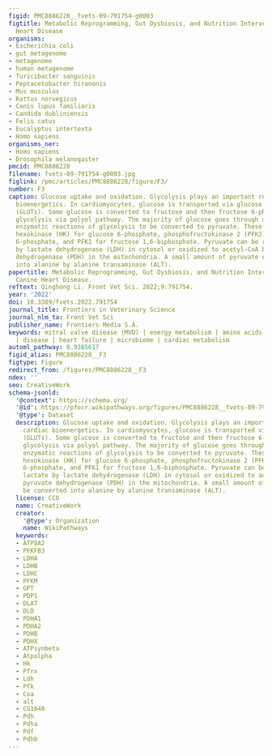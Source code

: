 ```yaml
---
figid: PMC8886228__fvets-09-791754-g0003
figtitle: Metabolic Reprogramming, Gut Dysbiosis, and Nutrition Intervention in Canine
  Heart Disease
organisms:
- Escherichia coli
- gut metagenome
- metagenome
- human metagenome
- Turicibacter sanguinis
- Peptacetobacter hiranonis
- Mus musculus
- Rattus norvegicus
- Canis lupus familiaris
- Candida dubliniensis
- Felis catus
- Eucalyptus intertexta
- Homo sapiens
organisms_ner:
- Homo sapiens
- Drosophila melanogaster
pmcid: PMC8886228
filename: fvets-09-791754-g0003.jpg
figlink: /pmc/articles/PMC8886228/figure/F3/
number: F3
caption: Glucose uptake and oxidation. Glycolysis plays an important role in cardiac
  bioenergetics. In cardiomyocytes, glucose is transported via glucose transporters
  (GLUTs). Some glucose is converted to fructose and then fructose 6-phosphate for
  glycolysis via polyol pathway. The majority of glucose goes through a series of
  enzymatic reactions of glycolysis to be converted to pyruvate. These enzymes include
  hexokinase (HK) for glucose 6-phosphate, phosphofructokinase 2 (PFK2) for fructose
  6-phosphate, and PFK1 for fructose 1,6-biphosphate. Pyruvate can be reduced to lactate
  by lactate dehydrogenase (LDH) in cytosol or oxidized to acetyl-CoA by pyruvate
  dehydrogenase (PDH) in the mitochondria. A small amount of pyruvate can be converted
  into alanine by alanine transaminase (ALT).
papertitle: Metabolic Reprogramming, Gut Dysbiosis, and Nutrition Intervention in
  Canine Heart Disease.
reftext: Qinghong Li. Front Vet Sci. 2022;9:791754.
year: '2022'
doi: 10.3389/fvets.2022.791754
journal_title: Frontiers in Veterinary Science
journal_nlm_ta: Front Vet Sci
publisher_name: Frontiers Media S.A.
keywords: mitral valve disease (MVD) | energy metabolism | amino acids | nutrition
  | disease | heart failure | microbiome | cardiac metabolism
automl_pathway: 0.9385617
figid_alias: PMC8886228__F3
figtype: Figure
redirect_from: /figures/PMC8886228__F3
ndex: ''
seo: CreativeWork
schema-jsonld:
  '@context': https://schema.org/
  '@id': https://pfocr.wikipathways.org/figures/PMC8886228__fvets-09-791754-g0003.html
  '@type': Dataset
  description: Glucose uptake and oxidation. Glycolysis plays an important role in
    cardiac bioenergetics. In cardiomyocytes, glucose is transported via glucose transporters
    (GLUTs). Some glucose is converted to fructose and then fructose 6-phosphate for
    glycolysis via polyol pathway. The majority of glucose goes through a series of
    enzymatic reactions of glycolysis to be converted to pyruvate. These enzymes include
    hexokinase (HK) for glucose 6-phosphate, phosphofructokinase 2 (PFK2) for fructose
    6-phosphate, and PFK1 for fructose 1,6-biphosphate. Pyruvate can be reduced to
    lactate by lactate dehydrogenase (LDH) in cytosol or oxidized to acetyl-CoA by
    pyruvate dehydrogenase (PDH) in the mitochondria. A small amount of pyruvate can
    be converted into alanine by alanine transaminase (ALT).
  license: CC0
  name: CreativeWork
  creator:
    '@type': Organization
    name: WikiPathways
  keywords:
  - ATP8A2
  - PFKFB3
  - LDHA
  - LDHB
  - LDHC
  - PFKM
  - GPT
  - PDP1
  - DLAT
  - DLD
  - PDHA1
  - PDHA2
  - PDHB
  - PDHX
  - ATPsynbeta
  - Atpalpha
  - Hk
  - Pfrx
  - Ldh
  - Pfk
  - Coa
  - alt
  - CG1640
  - Pdh
  - Pdha
  - Pdf
  - Pdhb
---
```

